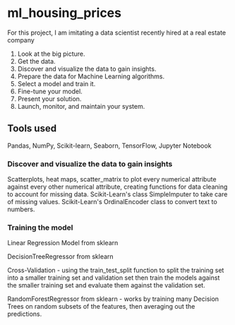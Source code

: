 # ml_housing_prices

For this project, I am imitating a data scientist recently hired at a real estate company

1. Look at the big picture. 
2. Get the data. 
3. Discover and visualize the data to gain insights. 
4. Prepare the data for Machine Learning algorithms. 
5. Select a model and train it. 
6. Fine-tune your model. 
7. Present your solution. 
8. Launch, monitor, and maintain your system.

## Tools used
Pandas, NumPy, Scikit-learn, Seaborn, TensorFlow, Jupyter Notebook

### Discover and visualize the data to gain insights
Scatterplots, heat maps, scatter_matrix to plot every numerical attribute against every other numerical attribute, creating functions for data cleaning to account for missing data. Scikit-Learn's class SimpleImputer to take care of missing values. Scikit-Learn's OrdinalEncoder class to convert text to numbers. 
 
 
 ### Training the model
 Linear Regression Model from sklearn
 
 DecisionTreeRegressor from sklearn
 
 Cross-Validation - using the train_test_split function to split the training set into a smaller training set and validation set then train the models against the smaller training set and evaluate them against the validation set. 
 
 RandomForestRegressor from sklearn - works by training many Decision Trees on random subsets of the features, then averaging out the predictions. 